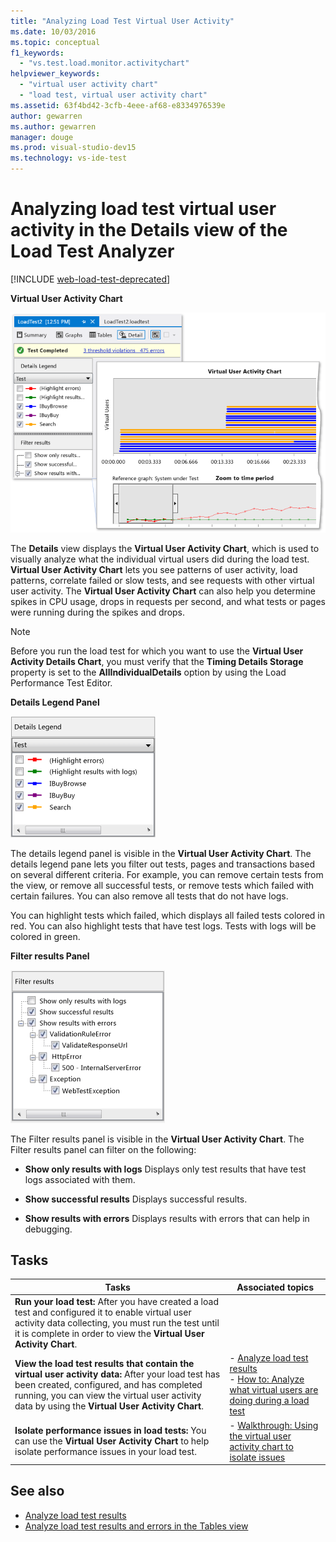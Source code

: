 ```yaml
---
title: "Analyzing Load Test Virtual User Activity"
ms.date: 10/03/2016
ms.topic: conceptual
f1_keywords:
  - "vs.test.load.monitor.activitychart"
helpviewer_keywords:
  - "virtual user activity chart"
  - "load test, virtual user activity chart"
ms.assetid: 63f4bd42-3cfb-4eee-af68-e8334976539e
author: gewarren
ms.author: gewarren
manager: douge
ms.prod: visual-studio-dev15
ms.technology: vs-ide-test
---
```

# Analyzing load test virtual user activity in the Details view of the Load Test Analyzer

[!INCLUDE [web-load-test-deprecated](includes/web-load-test-deprecated.md)]

**Virtual User Activity Chart**

![Virtual User Activity Chart](../test/media/virtual_actchart.png)

The **Details** view displays the **Virtual User Activity Chart**, which is used to visually analyze what the individual virtual users did during the load test. **Virtual User Activity Chart** lets you see patterns of user activity, load patterns, correlate failed or slow tests, and see requests with other virtual user activity. The **Virtual User Activity Chart** can also help you determine spikes in CPU usage, drops in requests per second, and what tests or pages were running during the spikes and drops.

> [!NOTE]
> Before you run the load test for which you want to use the **Virtual User Activity Details Chart**, you must verify that the **Timing Details Storage** property is set to the **AllIndividualDetails** option by using the Load Performance Test Editor.

 **Details Legend Panel**

 ![Details legend panel](../test/media/ltest_detailslegend.png)

 The details legend panel is visible in the **Virtual User Activity Chart**. The details legend pane lets you filter out tests, pages and transactions based on several different criteria. For example, you can remove certain tests from the view, or remove all successful tests, or remove tests which failed with certain failures. You can also remove all tests that do not have logs.

 You can highlight tests which failed, which displays all failed tests colored in red. You can also highlight tests that have test logs. Tests with logs will be colored in green.

 **Filter results Panel**

 ![Filter results panel](../test/media/ltest_filterresults.png)

 The Filter results panel is visible in the **Virtual User Activity Chart**. The Filter results panel can filter on the following:

-   **Show only results with logs** Displays only test results that have test logs associated with them.

-   **Show successful results** Displays successful results.

-   **Show results with errors** Displays results with errors that can help in debugging.

## Tasks

|Tasks|Associated topics|
|-|-|
|**Run your load test:** After you have created a load test and configured it to enable virtual user activity data collecting, you must run the test until it is complete in order to view the **Virtual User Activity Chart**.||
|**View the load test results that contain the virtual user activity data:** After your load test has been created, configured, and has completed running, you can view the virtual user activity data by using the **Virtual User Activity Chart**.|-   [Analyze load test results](../test/analyze-load-test-results-using-the-load-test-analyzer.md)<br />-   [How to: Analyze what virtual users are doing during a load test](../test/how-to-analyze-virtual-user-activity-during-a-load-test.md)|
|**Isolate performance issues in load tests:** You can use the **Virtual User Activity Chart** to help isolate performance issues in your load test.|-   [Walkthrough: Using the virtual user activity chart to isolate issues](../test/walkthrough-use-the-virtual-user-activity-chart-to-isolate-issues.md)|

## See also

- [Analyze load test results](../test/analyze-load-test-results-using-the-load-test-analyzer.md)
- [Analyze load test results and errors in the Tables view](../test/analyze-load-test-results-and-errors-in-the-tables-view.md)
